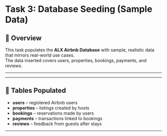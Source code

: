 # Task 3: Database Seeding (Sample Data)

## 📘 Overview
This task populates the **ALX Airbnb Database** with sample, realistic data that mirrors real-world use cases.  
The data inserted covers users, properties, bookings, payments, and reviews.

---


---

## 🧱 Tables Populated
- **users** – registered Airbnb users  
- **properties** – listings created by hosts  
- **bookings** – reservations made by users  
- **payments** – transactions linked to bookings  
- **reviews** – feedback from guests after stays  

---
